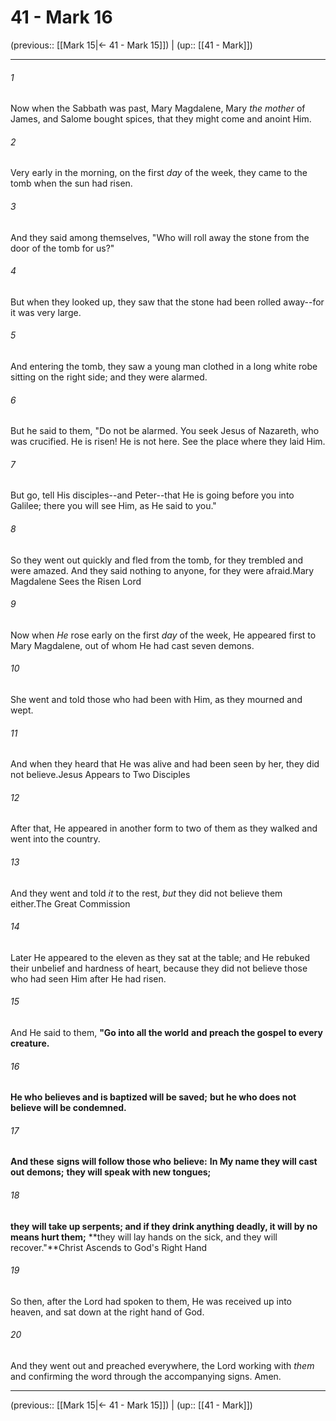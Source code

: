 # 41 - Mark 16

(previous:: [[Mark 15|← 41 - Mark 15]]) | (up:: [[41 - Mark]])

***


###### 1 
Now when the Sabbath was past, Mary Magdalene, Mary _the mother_ of James, and Salome bought spices, that they might come and anoint Him. 

###### 2 
Very early in the morning, on the first _day_ of the week, they came to the tomb when the sun had risen. 

###### 3 
And they said among themselves, "Who will roll away the stone from the door of the tomb for us?" 

###### 4 
But when they looked up, they saw that the stone had been rolled away--for it was very large. 

###### 5 
And entering the tomb, they saw a young man clothed in a long white robe sitting on the right side; and they were alarmed. 

###### 6 
But he said to them, "Do not be alarmed. You seek Jesus of Nazareth, who was crucified. He is risen! He is not here. See the place where they laid Him. 

###### 7 
But go, tell His disciples--and Peter--that He is going before you into Galilee; there you will see Him, as He said to you." 

###### 8 
So they went out quickly and fled from the tomb, for they trembled and were amazed. And they said nothing to anyone, for they were afraid.Mary Magdalene Sees the Risen Lord 

###### 9 
Now when _He_ rose early on the first _day_ of the week, He appeared first to Mary Magdalene, out of whom He had cast seven demons. 

###### 10 
She went and told those who had been with Him, as they mourned and wept. 

###### 11 
And when they heard that He was alive and had been seen by her, they did not believe.Jesus Appears to Two Disciples 

###### 12 
After that, He appeared in another form to two of them as they walked and went into the country. 

###### 13 
And they went and told _it_ to the rest, _but_ they did not believe them either.The Great Commission 

###### 14 
Later He appeared to the eleven as they sat at the table; and He rebuked their unbelief and hardness of heart, because they did not believe those who had seen Him after He had risen. 

###### 15 
And He said to them, **"Go into all the world** **and preach the gospel to every creature.** 

###### 16 
**He who believes and is baptized will be saved;** **but he who does not believe will be condemned.** 

###### 17 
**And these** **signs will follow those who** **believe:** **In My name they will cast out demons;** **they will speak with new tongues;** 

###### 18 
**they** **will take up serpents; and if they drink anything deadly, it will by no means hurt them;** **they will lay hands on the sick, and they will recover."**Christ Ascends to God's Right Hand 

###### 19 
So then, after the Lord had spoken to them, He was received up into heaven, and sat down at the right hand of God. 

###### 20 
And they went out and preached everywhere, the Lord working with _them_ and confirming the word through the accompanying signs. Amen.

***

(previous:: [[Mark 15|← 41 - Mark 15]]) | (up:: [[41 - Mark]])

